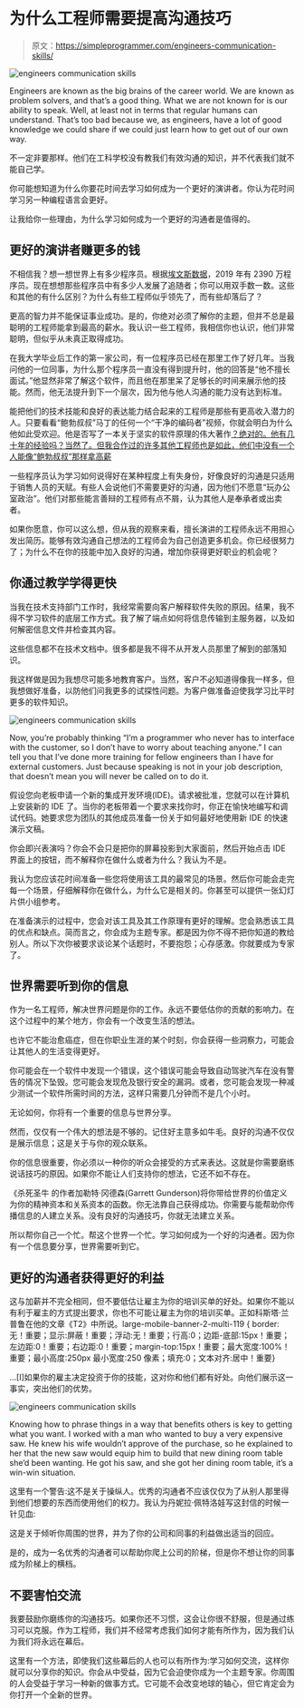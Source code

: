 # 为什么工程师需要提高沟通技巧

> 原文：<https://simpleprogrammer.com/engineers-communication-skills/>

![engineers communication skills](img/513b8e0ea5e7b97d1eef1709b09aeef8.png)

Engineers are known as the big brains of the career world. We are known as problem solvers, and that’s a good thing. What we are not known for is our ability to speak. Well, at least not in terms that regular humans can understand. That’s too bad because we, as engineers, have a lot of good knowledge we could share if we could just learn how to get out of our own way.

不一定非要那样。他们在工科学校没有教我们有效沟通的知识，并不代表我们就不能自己学。

你可能想知道为什么你要花时间去学习如何成为一个更好的演讲者。你认为花时间学习另一种编程语言会更好。

让我给你一些理由，为什么学习如何成为一个更好的沟通者是值得的。

## 更好的演讲者赚更多的钱

不相信我？想一想世界上有多少程序员。根据[埃文斯数据](https://evansdata.com/press/viewRelease.php?pressID=278)，2019 年有 2390 万程序员。现在想想那些程序员中有多少人发展了追随者；你可以用双手数一数。这些和其他的有什么区别？为什么有些工程师似乎领先了，而有些却落后了？

更高的智力并不能保证事业成功。是的，你绝对必须了解你的主题，但并不总是最聪明的工程师能拿到最高的薪水。我认识一些工程师，我相信你也认识，他们非常聪明，但似乎从未真正取得成功。

在我大学毕业后工作的第一家公司，有一位程序员已经在那里工作了好几年。当我问他的一位同事，为什么那个程序员一直没有得到提升时，他的回答是“他不擅长面试。”他显然非常了解这个软件，而且他在那里呆了足够长的时间来展示他的技能。然而，他无法提升到下一个层次，因为他与他人沟通的能力没有达到标准。

能把他们的技术技能和良好的表达能力结合起来的工程师是那些有更高收入潜力的人。只要看看“鲍勃叔叔”马丁的任何一个“干净的编码者”视频，你就会明白为什么他如此受欢迎。他是否写了一本关于坚实的软件原理的伟大著作[？绝对的。他有几十年的经验吗？当然了。但我合作过的许多其他工程师也是如此，他们中没有一个人能像“鲍勃叔叔”那样拿高薪](https://www.amazon/dp/0132350882/makithecompsi-20)

一些程序员认为学习如何说得好在某种程度上有失身份，好像良好的沟通是只适用于销售人员的天赋。有些人会说他们不需要更好的沟通，因为他们不愿意“玩办公室政治”。他们对那些能言善辩的工程师有点不屑，认为其他人是奉承者或出卖者。

如果你愿意，你可以这么想，但从我的观察来看，擅长演讲的工程师永远不用担心发出简历。能够有效沟通自己想法的工程师会为自己创造更多机会。你已经很努力了；为什么不在你的技能中加入良好的沟通，增加你获得更好职业的机会呢？

## 你通过教学学得更快

当我在技术支持部门工作时，我经常需要向客户解释软件失败的原因。结果，我不得不学习软件的底层工作方式。我了解了端点如何将信息传输到主服务器，以及如何解密信息文件并检查其内容。

这些信息都不在技术文档中。很多都是我不得不从开发人员那里了解到的部落知识。

我这样做是因为我想尽可能多地教育客户。当然，客户不必知道得像我一样多，但我想做好准备，以防他们问我更多的试探性问题。为客户做准备迫使我学习比平时更多的软件知识。

![engineers communication skills](img/4c605ba5ae03338c88230137961c2f50.png)

Now, you’re probably thinking “I’m a programmer who never has to interface with the customer, so I don’t have to worry about teaching anyone.” I can tell you that I’ve done more training for fellow engineers than I have for external customers. Just because speaking is not in your job description, that doesn’t mean you will never be called on to do it.

假设您向老板申请一个新的集成开发环境(IDE)。请求被批准，您就可以在计算机上安装新的 IDE 了。当你的老板带着一个要求来找你时，你正在愉快地编写和调试代码。她要求您为团队的其他成员准备一份关于如何最好地使用新 IDE 的快速演示文稿。

你会即兴表演吗？你会不会只是把你的屏幕投影到大家面前，然后开始点击 IDE 界面上的按钮，而不解释你在做什么或者为什么？我认为不是。

我认为您应该花时间准备一些您将使用该工具的最常见的场景。然后你可能会走完每一个场景，仔细解释你在做什么，为什么它是相关的。你甚至可以提供一张幻灯片供小组参考。

在准备演示的过程中，您会对该工具及其工作原理有更好的理解。您会熟悉该工具的优点和缺点。简而言之，你会成为主题专家。都是因为你不得不把你知道的教给别人。所以下次你被要求谈论某个话题时，不要抱怨；心存感激。你就要成为专家了。

## 世界需要听到你的信息

作为一名工程师，解决世界问题是你的工作。永远不要低估你的贡献的影响力。在这个过程中的某个地方，你会有一个改变生活的想法。

也许它不能治愈癌症，但在你职业生涯的某个时刻，你会获得一些洞察力，可能会让其他人的生活变得更好。

你可能会在一个软件中发现一个错误，这个错误可能会导致自动驾驶汽车在没有警告的情况下坠毁。您可能会发现危及银行安全的漏洞。或者，您可能会发现一种减少测试一个软件所需时间的方法，这样只需要几分钟而不是几个小时。

无论如何，你将有一个重要的信息与世界分享。

然而，仅仅有一个伟大的想法是不够的。记住好主意多如牛毛。良好的沟通不仅仅是展示信息；这是关于与你的观众联系。

你的信息很重要，你必须以一种你的听众会接受的方式来表达。这就是你需要磨练说话技巧的原因。如果你不能让人们支持你的想法，它还不如不存在。

《杀死圣牛 的作者加勒特·冈德森(Garrett Gunderson)将你带给世界的价值定义为你的精神资本和关系资本的函数。你无法靠自己获得成功。你需要与能帮助你传播信息的人建立关系。没有良好的沟通技巧，你就无法建立关系。

所以帮你自己一个忙。帮这个世界一个忙。学习如何成为一个好的沟通者。因为你有一个信息要分享，世界需要听到它。

## 更好的沟通者获得更好的利益

这与加薪并不完全相同，但不要低估让雇主为你的培训买单的好处。如果你不能以有利于雇主的方式提出要求，你也不可能让雇主为你的培训买单。正如科斯塔·兰普鲁在他的文章《T2》中所说。large-mobile-banner-2-multi-119 { border:无！重要；显示:屏蔽！重要；浮动:无！重要；行高:0；边距-底部:15px！重要；左边距:0！重要；右边距:0！重要；margin-top:15px！重要；最大宽度:100%！重要；最小高度:250px 最小宽度:250 像素；填充:0；文本对齐:居中！重要}

…[I]如果你的雇主决定投资于你的技能，这对你和他们都有好处。向他们展示这一事实，突出他们的优势。

![engineers communication skills](img/08bd848ccf2f64f0f562824abe2883ee.png)

Knowing how to phrase things in a way that benefits others is key to getting what you want. I worked with a man who wanted to buy a very expensive saw. He knew his wife wouldn’t approve of the purchase, so he explained to her that the new saw would equip him to build that new dining room table she’d been wanting. He got his saw, and she got her dining room table, it’s a win-win situation.

这里有一个警告:这不是关于操纵人。优秀的沟通者不应该仅仅为了从别人那里得到他们想要的东西而使用他们的权力。我认为丹妮拉·佩特洛娃写这封信的时候一针见血:

这是关于倾听你周围的世界，并为了你的公司和同事的利益做出适当的回应。

是的，成为一名优秀的沟通者可以帮助你爬上公司的阶梯，但是你不想让你的同事成为阶梯上的横档。

## 不要害怕交流

我要鼓励你磨练你的沟通技巧。如果你还不习惯，这会让你很不舒服，但是通过练习可以克服。作为工程师，我们并不经常考虑我们如何才能有所作为，因为我们认为我们将永远在幕后。

这里有一个方法，即使我们这些幕后的人也可以有所作为:学习如何交流，这样你就可以分享你的知识。你会从中受益，因为它会迫使你成为一个主题专家。你周围的人会受益于学习一种新的做事方式。它可能不会改变地球的轴心，但它肯定会为你打开一个全新的世界。